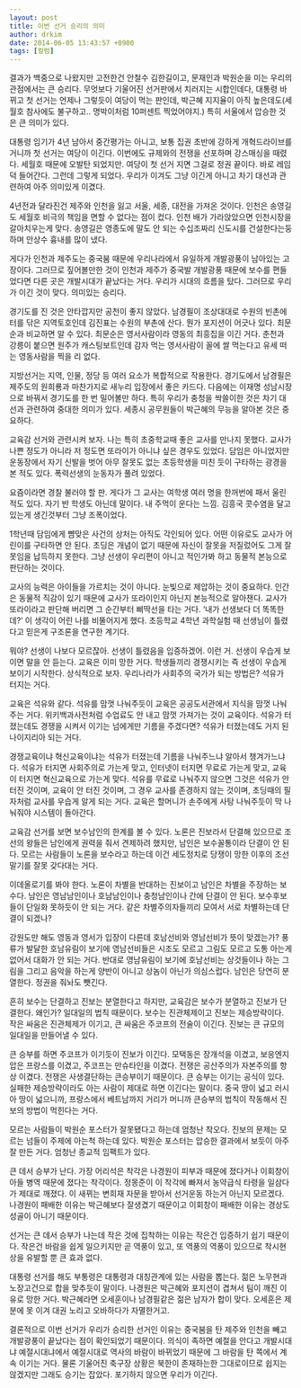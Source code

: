 ```yaml
---
layout: post
title: 이번 선거 승리의 의미
author: drkim
date: 2014-06-05 13:43:57 +0900
tags: [컬럼]
---
```

  


결과가 백중으로 나왔지만 고전한건 안철수 김한길이고, 문재인과 박원순을 미는 우리의 관점에서는 큰 승리다. 무엇보다 기울어진 선거판에서 치러지는 시합인데다, 대통령 바뀌고 첫 선거는 언제나 그렇듯이 여당이 먹는 판인데, 박근혜 지지율이 아직 높은데도(세월호 참사에도 불구하고.. 명박이처럼 10퍼센트 찍었어야지.) 특히 서울에서 압승한 것은 큰 의미가 있다. 

  


대통령 임기가 4년 남아서 중간평가는 아니고, 보통 집권 초반에 강하게 개혁드라이브를 거니까 첫 선거는 여당이 이긴다. 이번에도 규제와의 전쟁을 선포하며 강스매싱을 때렸다. 세월호 때문에 오발탄 되었지만. 여당이 첫 선거 지면 그걸로 정권 끝이다. 바로 레임덕 들어간다. 그런데 그렇게 되었다. 우리가 이겨도 그냥 이긴게 아니고 차기 대선과 관련하여 아주 의미있게 이겼다. 

  


4년전과 달라진건 제주와 인천을 잃고 서울, 세종, 대전을 가져온 것이다. 인천은 송영길도 세월호 비극의 책임을 면할 수 없다는 점이 컸다. 인천 배가 가라앉았으면 인천시장을 갈아치우는게 맞다. 송영길은 영종도에 말도 안 되는 수십조짜리 신도시를 건설한다는둥 하며 안상수 흉내를 많이 냈다. 

  


게다가 인천과 제주도는 중국붐 때문에 우리나라에서 유일하게 개발광풍이 남아있는 고장이다. 그러므로 짚어볼만한 것이 인천과 제주가 중국발 개발광풍 때문에 보수를 편들었다면 다른 곳은 개발시대가 끝났다는 거다. 우리가 시대의 흐름을 탔다. 그러므로 우리가 이긴 것이 맞다. 의미있는 승리다. 

  


경기도를 진 것은 안타깝지만 공천이 좋지 않았다. 남경필이 조상대대로 수원의 빈촌에 터를 닦은 지역토호인데 김진표는 수원의 부촌에 산다. 뭔가 포지션이 어긋나 있다. 최문순과 비교하면 알 수 있다. 최문순은 영서사람이라 영동의 최흥집을 이긴 거다. 춘천과 강릉이 붙으면 원주가 캐스팅보트인데 감자 먹는 영서사람이 꼴에 쌀 먹는다고 유세 떠는 영동사람을 찍을 리 없다. 

  


지방선거는 지역, 인물, 정당 등 여러 요소가 복합적으로 작용한다. 경기도에서 남경필은 제주도의 원희룡과 마찬가지로 새누리 입장에서 좋은 카드다. 다음에는 이재명 성남시장으로 바꿔서 경기도를 한 번 밀어볼만 하다. 특히 우리가 충청을 싹쓸이한 것은 차기 대선과 관련하여 중대한 의미가 있다. 세종시 공무원들이 박근혜의 무능을 알아본 것은 중요하다. 

  


교육감 선거와 관련시켜 보자. 나는 특히 초중학교때 좋은 교사를 만나지 못했다. 교사가 나쁜 정도가 아니라 저 정도면 또라이가 아니냐 싶은 경우도 있었다. 담임은 아니었지만 운동장에서 자기 신발을 벗어 아무 잘못도 없는 초등학생을 미친 듯이 구타하는 광경을 본 적도 있다. 폭력선생의 눈동자가 풀려 있었다. 

  


요즘이라면 경찰 불러야 할 판. 게다가 그 교사는 여학생 여러 명을 한꺼번에 패서 울린 적도 있다. 자기 반 학생도 아닌데 말이다. 내 주먹이 운다는 느낌. 김흥국 콧수염을 달고 있는게 생긴것부터 그냥 조폭이었다. 

  


1학년때 담임에게 뺨맞은 사건의 상처는 아직도 각인되어 있다. 어떤 이유로도 교사가 어린이를 구타하면 안 된다. 초딩은 개념이 없기 때문에 자신이 잘못을 저질렀어도 그게 잘못임을 납득하지 못한다. 그냥 선생이 우리편이 아니고 적인가봐 하고 동물적 본능으로 판단하는 것이다. 

  


교사의 능력은 아이들을 가르치는 것이 아니다. 눈빛으로 제압하는 것이 중요하다. 인간은 동물적 직감이 있기 때문에 교사가 또라이인지 아닌지 본능적으로 알아챈다. 교사가 또라이라고 판단해 버리면 그 순간부터 삐딱선을 타는 거다. ‘내가 선생보다 더 똑똑한데?’ 이 생각이 어린 나를 비뚤어지게 했다. 초등학교 4학년 과학실험 때 선생님이 틀렸다고 믿은게 구조론을 연구한 계기다. 

  


뭐야? 선생이 나보다 모르잖아. 선생이 틀렸음을 입증하겠어. 이런 거. 선생이 우습게 보이면 말을 안 듣는다. 교육은 이미 망한 거다. 학생들끼리 경쟁시키는 즉 선생이 우습게 보이기 시작한다. 상식적으로 보자. 우리나라가 사회주의 국가가 되는 방법은? 석유가 터지는 거다. 

  


교육은 석유와 같다. 석유를 맘껏 나눠주듯이 교육은 공공도서관에서 지식을 맘껏 나눠주는 거다. 위키백과사전처럼 수업료도 안 내고 맘껏 가져가는 것이 교육이다. 석유가 터졌는데도 경쟁을 시켜서 이기는 넘에게만 기름을 주겠다면? 석유가 터졌는데도 거지 된 나이지리아 되는 거다. 

  


경쟁교육이냐 혁신교육이냐는 석유가 터졌는데 기름을 나눠주느냐 알아서 챙겨가느냐다. 석유가 터지면 사회주의로 가는게 맞고, 인터넷이 터지면 무료로 가는게 맞고, 교육이 터지면 혁신교육으로 가는게 맞다. 석유를 무료로 나눠주지 않으면 그것은 석유가 안 터진 것이며, 교육이 안 터진 것이며, 그 경우 교사를 존경하지 않는 것이며, 초딩때의 필자처럼 교사를 우습게 알게 되는 거다. 교육은 할머니가 손주에게 사탕 나눠주듯이 막 나눠줘야 시스템이 돌아간다. 

  


교육감 선거를 보면 보수남인의 한계를 볼 수 있다. 노론은 진보라서 단결해 있으므로 조선의 왕들은 남인에게 권력을 줘서 견제하려 했지만, 남인은 보수꼴통이라 단결이 안 된다. 모르는 사람들이 노론을 보수라고 하는데 이건 세도정치로 당쟁이 망한 이후의 조선 말기를 잘못 갖다대는 거다. 

  


이데올로기를 봐야 한다. 노론이 차별을 반대하는 진보이고 남인은 차별을 주장하는 보수다. 남인은 영남남인이나 호남남인이나 충청남인이나 간에 단결이 안 된다. 보수후보들이 단일화 못하듯이 안 되는 거다. 같은 차별주의자들끼리 모여서 서로 차별하는데 단결이 되겠나? 

  


강원도만 해도 영동과 영서가 입장이 다른데 호남선비와 영남선비가 뜻이 맞겠는가? 풍류가 발달한 호남유림이 보기에 영남선비들은 시조도 모르고 그림도 모르고 도통 아는게 없어서 대화가 안 되는 거다. 반대로 영남유림이 보기에 호남선비는 상것들이나 하는 그림을 그리고 음악을 하는게 양반이 아니고 상놈이 아닌가 의심스럽다. 남인은 당연히 분열한다. 정권을 줘놔도 뺏긴다. 

  


흔히 보수는 단결하고 진보는 분열한다고 하지만, 교육감은 보수가 분열하고 진보가 단결한다. 왜인가? 일대일의 법칙 때문이다. 보수는 진관체제이고 진보는 제승방략이다. 작은 싸움은 진관체제가 이기고, 큰 싸움은 주코프의 전술이 이긴다. 진보는 큰 규모의 일대일을 만들어낼 수 있다. 

  


큰 승부를 하면 주코프가 이기듯이 진보가 이긴다. 모택동은 장개석을 이겼고, 보응엔지압은 프랑스를 이겼고, 주코프는 만슈타인을 이겼다. 전쟁은 공산주의가 자본주의를 항상 이겼다. 전쟁은 사생결단하는 큰승부이기 때문이다. 큰 승부는 이기는 공식이 있다. 실패한 제승방략이라도 아는 사람이 제대로 하면 이긴다는 말이다. 중국 땅이 넓고 러시아 땅이 넓으니까, 프랑스에서 베트남까지 거리가 머니까 큰승부의 법칙이 작동해서 진보의 방법이 먹힌다는 거다. 

  


모르는 사람들이 박원순 포스터가 잘못됐다고 하는데 엄청난 착오다. 진보의 문제는 모르는 넘들이 주제에 아는척 하는데 있다. 박원순 포스터는 압승한 결과에서 보듯이 아주 잘 만든 거다. 엄청난 종교적 임팩트가 있다. 

  


큰 데서 승부가 난다. 가장 어리석은 착각은 나경원이 피부과 때문에 졌다거나 이회창이 아들 병역 때문에 졌다는 착각이다. 정몽준이 이 착각에 빠져서 농약급식 타령을 일삼다가 제대로 깨졌다. 이 새뀌는 변희재 자문을 받아서 선거운동 하는거 아닌지 모르겠다. 나경원이 패배한 이유는 박근혜보다 잘생겼기 때문이고 이회창이 패배한 이유는 경상도 성골이 아니기 때문이다. 

  


선거는 큰 데서 승부가 나는데 작은 것에 집착하는 이유는 작은건 입증하기 쉽기 때문이다. 작은건 바람을 쉽게 일으키지만 곧 역풍이 있고, 또 역풍의 역풍이 있으므로 착시현상을 유발할 뿐 큰 효과 없다. 

  


대통령 선거를 해도 부통령은 대통령과 대칭관계에 있는 사람을 뽑는다. 젊은 노무현과 노장고건으로 합을 맞추듯이 말이다. 나경원은 박근혜와 포지션이 겹쳐서 팀이 깨진 이유로 망한 거다. 박근혜라면 오세훈이나 남경필같은 젊은 남자가 합이 맞다. 오세훈은 제 분에 못 이겨 대권 노리고 오바하다가 자멸한거고. 

  


결론적으로 이번 선거가 우리가 승리한 선거인 이유는 중국붐을 탄 제주와 인천을 빼고 개발광풍이 끝났다는 점이 확인되었기 때문이다. 의식이 족하면 예절을 안다고 개발시대냐 예절시대냐에서 예절시대로 역사의 바람이 바뀌었기 때문에 그 바람을 탄 쪽에서 계속 이기는 거다. 물론 기울어진 축구장 상황은 북한이 존재하는한 그대로이므로 쉽지는 않겠지만 그래도 승기는 잡았다. 포기하지 않으면 우리가 이긴다.